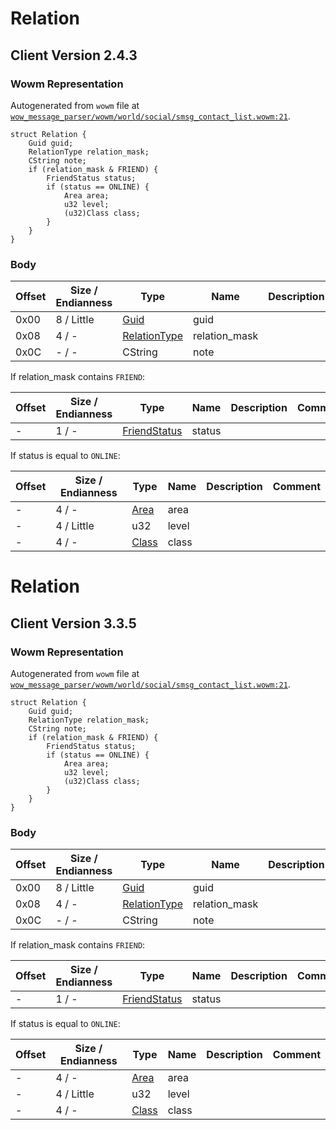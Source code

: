 # Relation

## Client Version 2.4.3

### Wowm Representation

Autogenerated from `wowm` file at [`wow_message_parser/wowm/world/social/smsg_contact_list.wowm:21`](https://github.com/gtker/wow_messages/tree/main/wow_message_parser/wowm/world/social/smsg_contact_list.wowm#L21).
```rust,ignore
struct Relation {
    Guid guid;
    RelationType relation_mask;
    CString note;
    if (relation_mask & FRIEND) {
        FriendStatus status;
        if (status == ONLINE) {
            Area area;
            u32 level;
            (u32)Class class;
        }
    }
}
```
### Body

| Offset | Size / Endianness | Type | Name | Description | Comment |
| ------ | ----------------- | ---- | ---- | ----------- | ------- |
| 0x00 | 8 / Little | [Guid](../spec/packed-guid.md) | guid |  |  |
| 0x08 | 4 / - | [RelationType](relationtype.md) | relation_mask |  |  |
| 0x0C | - / - | CString | note |  |  |

If relation_mask contains `FRIEND`:

| Offset | Size / Endianness | Type | Name | Description | Comment |
| ------ | ----------------- | ---- | ---- | ----------- | ------- |
| - | 1 / - | [FriendStatus](friendstatus.md) | status |  |  |

If status is equal to `ONLINE`:

| Offset | Size / Endianness | Type | Name | Description | Comment |
| ------ | ----------------- | ---- | ---- | ----------- | ------- |
| - | 4 / - | [Area](area.md) | area |  |  |
| - | 4 / Little | u32 | level |  |  |
| - | 4 / - | [Class](class.md) | class |  |  |

# Relation

## Client Version 3.3.5

### Wowm Representation

Autogenerated from `wowm` file at [`wow_message_parser/wowm/world/social/smsg_contact_list.wowm:21`](https://github.com/gtker/wow_messages/tree/main/wow_message_parser/wowm/world/social/smsg_contact_list.wowm#L21).
```rust,ignore
struct Relation {
    Guid guid;
    RelationType relation_mask;
    CString note;
    if (relation_mask & FRIEND) {
        FriendStatus status;
        if (status == ONLINE) {
            Area area;
            u32 level;
            (u32)Class class;
        }
    }
}
```
### Body

| Offset | Size / Endianness | Type | Name | Description | Comment |
| ------ | ----------------- | ---- | ---- | ----------- | ------- |
| 0x00 | 8 / Little | [Guid](../spec/packed-guid.md) | guid |  |  |
| 0x08 | 4 / - | [RelationType](relationtype.md) | relation_mask |  |  |
| 0x0C | - / - | CString | note |  |  |

If relation_mask contains `FRIEND`:

| Offset | Size / Endianness | Type | Name | Description | Comment |
| ------ | ----------------- | ---- | ---- | ----------- | ------- |
| - | 1 / - | [FriendStatus](friendstatus.md) | status |  |  |

If status is equal to `ONLINE`:

| Offset | Size / Endianness | Type | Name | Description | Comment |
| ------ | ----------------- | ---- | ---- | ----------- | ------- |
| - | 4 / - | [Area](area.md) | area |  |  |
| - | 4 / Little | u32 | level |  |  |
| - | 4 / - | [Class](class.md) | class |  |  |


